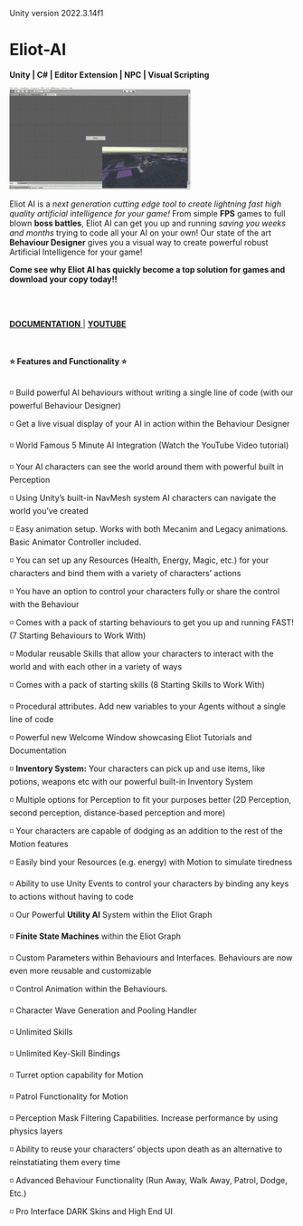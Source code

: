 Unity version 2022.3.14f1

# Eliot-AI

**Unity | C# | Editor Extension | NPC | Visual Scripting**

![eliot-ai](Documentation/eliot.gif)

<p>Eliot AI is a <em>next generation cutting edge tool to create lightning fast high quality artificial intelligence for your game!</em> From simple <strong>FPS</strong> games to full blown <strong>boss battles</strong>, Eliot AI can get you up and running <em>saving you weeks and months</em> trying to code all your AI on your own!  Our state of the art <strong>Behaviour Designer</strong> gives you a visual way to create powerful robust Artificial Intelligence for your game!</p>
<p>
<strong>Come see why Eliot AI has quickly become a top solution for games and download your copy today!!</strong>
</p>
<br>
<br>
<p>
<a href = "https://docs.google.com/document/d/1_5svPcnkMDTVhkybuDIbixjy3pUUEYBdthTVyiIDmzc/edit?usp=sharing">
<strong>DOCUMENTATION</strong>
</a>
|
 <a href = "https://www.youtube.com/channel/UCOZeavQpk9NZuL6NzECMmGw">
<strong>YOUTUBE </strong>
</a>
 
</p>
<br>
<br>
<strong>⭐ Features and Functionality ⭐</strong>
<br>
<br>
<p>◽ Build powerful AI behaviours without writing a single line of code (with our powerful Behaviour Designer) </p>
<p>◽ Get a live visual display of your AI in action within the Behaviour Designer</p>
<p>◽ World Famous 5 Minute AI Integration (Watch the YouTube Video tutorial)</p>
<p>◽ Your AI characters can see the world around them with powerful built in Perception</p>
<p>◽ Using Unity’s built-in NavMesh system AI characters can navigate the world you’ve created</p>
<p>◽ Easy animation setup. Works with both Mecanim and Legacy animations. Basic Animator Controller included.</p>
<p>◽ You can set up any Resources (Health, Energy, Magic, etc.) for your characters and bind them with a variety of characters’ actions</p>
<p>◽ You have an option to control your characters fully or share the control with the Behaviour</p>
<p>◽ Comes with a pack of starting behaviours to get you up and running FAST! (7 Starting Behaviours to Work With)</p>
<p>◽ Modular reusable Skills that allow your characters to interact with the world and with each other in a variety of ways</p>
<p>◽ Comes with a pack of starting skills (8 Starting Skills to Work With)</p>
<p>◽ Procedural attributes. Add new variables to your Agents without a single line of code</p>
<p>◽ Powerful new Welcome Window showcasing Eliot Tutorials and Documentation </p>
<p>◽ <strong>Inventory System:</strong> Your characters can pick up and use items, like potions, weapons etc with our powerful built-in Inventory System</p>
<p>◽ Multiple options for Perception to fit your purposes better (2D Perception, second perception, distance-based perception and more)</p>
<p>◽ Your characters are capable of dodging as an addition to the rest of the Motion features</p>
<p>◽ Easily bind your Resources (e.g. energy) with Motion to simulate tiredness </p>
<p>◽ Ability to use Unity Events to control your characters by binding any keys to actions without having to code </p>
<p>◽ Our Powerful <strong>Utility AI</strong> System within the Eliot Graph </p>
<p>◽ <strong>Finite State Machines</strong> within the Eliot Graph </p>
<p>◽ Custom Parameters within Behaviours and Interfaces. Behaviours are now even more reusable and customizable </p>
<p>◽ Control Animation within the Behaviours. </p>
<p>◽ Character Wave Generation and Pooling Handler </p>
<p>◽ Unlimited Skills</p>
<p>◽ Unlimited Key-Skill Bindings </p>
<p>◽ Turret option capability for Motion </p>
<p>◽ Patrol Functionality for Motion</p>
<p>◽ Perception Mask Filtering Capabilities. Increase performance by using physics layers</p>
<p>◽ Ability to reuse your characters’ objects upon death as an alternative to reinstatiating them every time</p>
<p>◽ Advanced Behaviour Functionality (Run Away, Walk Away, Patrol, Dodge, Etc.) </p>
<p>◽ Pro Interface DARK Skins and High End UI </p>